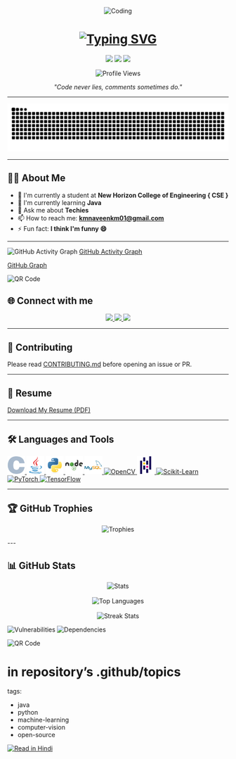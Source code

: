 <!-- Coding GIF at the Top -->
<p align="center">
  <img src="https://media2.giphy.com/media/v1.Y2lkPTc5MGI3NjExZXhrcXd6amp2N2RxNWlkN3lxOG4zbGZsMzJ2ZnowbWM3dWdqd3d6NCZlcD12MV9pbnRlcm5hbF9naWZfYnlfaWQmY3Q9Zw/RbDKaczqWovIugyJmW/giphy.gif" width="300px" alt="Coding">
</p>
<!-- Animated Typing Effect ! -->
<h1 align="center">
  <a href="https://git.io/typing-svg">
    <img src="https://readme-typing-svg.herokuapp.com?font=Fira+Code&size=24&pause=1000&color=F70000&center=true&vCenter=true&width=435&lines=Hi%2C+I'm+Naveen+Kumar+K+M;A+Passionate+Developer+from+India" alt="Typing SVG" />
  </a>
</h1>

<!-- Badges -->
<p align="center">
  <img src="https://img.shields.io/badge/Java-ED8B00?style=for-the-badge&logo=java&logoColor=white" />
  <img src="https://img.shields.io/badge/Python-3776AB?style=for-the-badge&logo=python&logoColor=white" />
  <img src="https://img.shields.io/badge/Student-New%20Horizon%20College-blue?style=for-the-badge" />
</p>

<!-- Profile Views Badge with Emoji -->
<p align="center"> 
  <img src="https://komarev.com/ghpvc/?username=naveenkm07&label=Visitors&color=brightgreen&style=flat&logo=github" alt="Profile Views" /> 
</p>

<!-- Developer Quote -->
<p align="center"><i>"Code never lies, comments sometimes do."</i></p>

---

<!-- 🐍 Contribution Snake Animation -->

<p align="center">
  <img src="https://raw.githubusercontent.com/naveenkm07/naveenkm07/output/github-contribution-grid-snake.svg" alt="Contribution Snake Animation">
</p>

---

## 👨‍💻 About Me

- 🔭 I'm currently a student at **New Horizon College of Engineering { CSE }**  
- 🌱 I'm currently learning **Java**  
- 💬 Ask me about **Techies**  
- 📫 How to reach me: **kmnaveenkm01@gmail.com**  
- ⚡ Fun fact: **I think I'm funny 😄**  

---

![GitHub Activity Graph](https://activity-graph.herokuapp.com/graph?username=naveenkm07&theme=dracula)
[GitHub Activity Graph](https://activity-graph.herokuapp.com/graph?username=naveenkm07&theme=dracula)

[GitHub Graph](https://github-readme-activity-graph.cyclic.app/)


![QR Code](https://api.qrserver.com/v1/create-qr-code/?data=https://github.com/naveenkm07&size=100x100)




## 🌐 Connect with me

<p align="center">
  <a href="https://instagram.com/naveenkm07" target="blank">
    <img src="https://img.shields.io/badge/Instagram-E4405F?style=for-the-badge&logo=instagram&logoColor=white" />
  </a>
  <a href="https://www.youtube.com/@naveentechie" target="blank">
    <img src="https://img.shields.io/badge/YouTube-FF0000?style=for-the-badge&logo=youtube&logoColor=white" />
  </a>
  <a href="https://leetcode.com/naveenkm07" target="blank">
    <img src="https://img.shields.io/badge/LeetCode-FFA116?style=for-the-badge&logo=leetcode&logoColor=black" />
  </a>
</p>

---


## 🤝 Contributing
Please read [CONTRIBUTING.md](./.github/CONTRIBUTING.md) before opening an issue or PR.





---

## 📄 Resume
[Download My Resume (PDF)](https://your‑domain.com/resume.pdf)



---

## 🛠️ Languages and Tools

<p align="left"> 
  <a href="https://www.cprogramming.com/" target="_blank">
    <img src="https://raw.githubusercontent.com/devicons/devicon/master/icons/c/c-original.svg" alt="C" width="40" height="40"/> 
  </a> 
  <a href="https://www.java.com" target="_blank">
    <img src="https://raw.githubusercontent.com/devicons/devicon/master/icons/java/java-original.svg" alt="Java" width="40" height="40"/> 
  </a> 
  <a href="https://www.python.org" target="_blank">
    <img src="https://raw.githubusercontent.com/devicons/devicon/master/icons/python/python-original.svg" alt="Python" width="40" height="40"/> 
  </a> 
  <a href="https://nodejs.org" target="_blank">
    <img src="https://raw.githubusercontent.com/devicons/devicon/master/icons/nodejs/nodejs-original-wordmark.svg" alt="NodeJS" width="40" height="40"/> 
  </a> 
  <a href="https://www.mysql.com/" target="_blank">
    <img src="https://raw.githubusercontent.com/devicons/devicon/master/icons/mysql/mysql-original-wordmark.svg" alt="MySQL" width="40" height="40"/> 
  </a> 
  <a href="https://opencv.org/" target="_blank">
    <img src="https://www.vectorlogo.zone/logos/opencv/opencv-icon.svg" alt="OpenCV" width="40" height="40"/> 
  </a> 
  <a href="https://pandas.pydata.org/" target="_blank">
    <img src="https://raw.githubusercontent.com/devicons/devicon/master/icons/pandas/pandas-original.svg" alt="Pandas" width="40" height="40"/> 
  </a> 
  <a href="https://scikit-learn.org/" target="_blank">
    <img src="https://upload.wikimedia.org/wikipedia/commons/0/05/Scikit_learn_logo_small.svg" alt="Scikit-Learn" width="40" height="40"/> 
  </a> 
  <a href="https://pytorch.org/" target="_blank">
    <img src="https://www.vectorlogo.zone/logos/pytorch/pytorch-icon.svg" alt="PyTorch" width="40" height="40"/> 
  </a> 
  <a href="https://www.tensorflow.org" target="_blank">
    <img src="https://www.vectorlogo.zone/logos/tensorflow/tensorflow-icon.svg" alt="TensorFlow" width="40" height="40"/> 
  </a> 
</p>

---

## 🏆 GitHub Trophies

<p align="center">
  <img src="https://github-profile-trophy.vercel.app/?username=naveenkm07&theme=radical&no-frame=true&no-bg=true&margin-w=4" alt="Trophies" />
</p>
---

## 📊 GitHub Stats

<p align="center">
  <!-- Main GitHub stats -->
  <img 
    src="https://github-readme-stats.vercel.app/api?username=naveenkm07&show_icons=true&locale=en&theme=radical" 
    alt="Stats" 
  />
  <br><br>
  <!-- Top languages -->
  <img 
    src="https://github-readme-stats.vercel.app/api/top-langs?username=naveenkm07&show_icons=true&locale=en&layout=compact&theme=radical" 
    alt="Top Languages" 
  />
  <br><br>
  <!-- **Working** streak stats -->
  <img 
    src="https://streak-stats.demolab.com?user=naveenkm07&theme=radical&date_format=M%20j%5B%2C%20Y%5D" 
    alt="Streak Stats" 
  />
</p>








![Vulnerabilities](https://img.shields.io/snyk/vulnerabilities/github/naveenkm07/your‑repo)
![Dependencies](https://img.shields.io/librariesio/github/naveenkm07/your‑repo)




![QR Code](https://api.qrserver.com/v1/create-qr-code/?data=https://github.com/naveenkm07&size=100x100)




# in repository’s .github/topics
tags:
  - java
  - python
  - machine-learning
  - computer-vision
  - open-source



[![Read in Hindi](https://img.shields.io/badge/Read‑in‑Hindi-blue)](README.hi.md)







